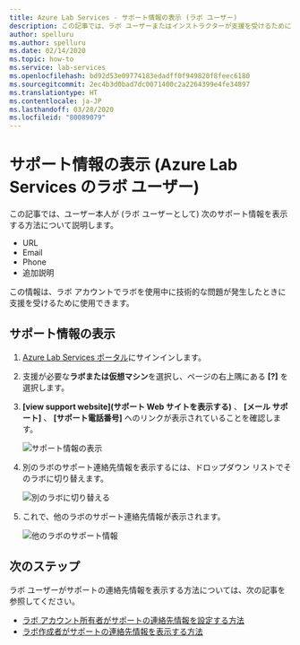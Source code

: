```yaml
---
title: Azure Lab Services - サポート情報の表示 (ラボ ユーザー)
description: この記事では、ラボ ユーザーまたはインストラクターが支援を受けるために使用できるサポート情報を表示する方法について説明します。
author: spelluru
ms.author: spelluru
ms.date: 02/14/2020
ms.topic: how-to
ms.service: lab-services
ms.openlocfilehash: bd92d53e09774183edadff0f949820f8feec6180
ms.sourcegitcommit: 2ec4b3d0bad7dc0071400c2a2264399e4fe34897
ms.translationtype: HT
ms.contentlocale: ja-JP
ms.lasthandoff: 03/28/2020
ms.locfileid: "80089079"
---
```

# <a name="view-support-information-lab-user-in-azure-lab-services"></a>サポート情報の表示 (Azure Lab Services のラボ ユーザー)
この記事では、ユーザー本人が (ラボ ユーザーとして) 次のサポート情報を表示する方法について説明します。

- URL
- Email
- Phone
- 追加説明

この情報は、ラボ アカウントでラボを使用中に技術的な問題が発生したときに支援を受けるために使用できます。

 
## <a name="view-support-information"></a>サポート情報の表示
1. [Azure Lab Services ポータル](https://labs.azure.com)にサインインします。
2. 支援が必要な**ラボまたは仮想マシン**を選択し、ページの右上隅にある **[?]** を 選択します。 
3. **[view support website]\(サポート Web サイトを表示する\)** 、 **[メール サポート]** 、 **[サポート電話番号]** へのリンクが表示されていることを確認します。

    ![サポート情報の表示](../media/lab-user-support-information/support-information.png)
4. 別のラボのサポート連絡先情報を表示するには、ドロップダウン リストでそのラボに切り替えます。 

    ![別のラボに切り替える](../media/lab-user-support-information/switch-another-lab.png)
5. これで、他のラボのサポート連絡先情報が表示されます。 

    ![他のラボのサポート情報](../media/lab-user-support-information/second-lab-support-information.png)

## <a name="next-steps"></a>次のステップ
ラボ ユーザーがサポートの連絡先情報を表示する方法については、次の記事を参照してください。

- [ラボ アカウント所有者がサポートの連絡先情報を設定する方法](lab-account-owner-support-information.md)
- [ラボ作成者がサポートの連絡先情報を表示する方法](lab-creator-support-information.md)
